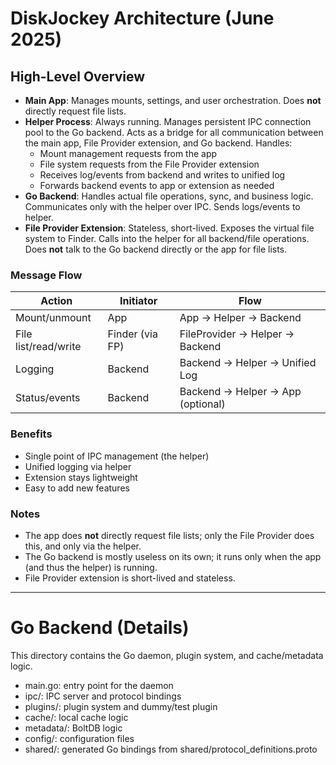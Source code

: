 # DiskJockey Architecture (June 2025)

## High-Level Overview
- **Main App**: Manages mounts, settings, and user orchestration. Does **not** directly request file lists.
- **Helper Process**: Always running. Manages persistent IPC connection pool to the Go backend. Acts as a bridge for all communication between the main app, File Provider extension, and Go backend. Handles:
  - Mount management requests from the app
  - File system requests from the File Provider extension
  - Receives log/events from backend and writes to unified log
  - Forwards backend events to app or extension as needed
- **Go Backend**: Handles actual file operations, sync, and business logic. Communicates only with the helper over IPC. Sends logs/events to helper.
- **File Provider Extension**: Stateless, short-lived. Exposes the virtual file system to Finder. Calls into the helper for all backend/file operations. Does **not** talk to the Go backend directly or the app for file lists.

### Message Flow
| Action                | Initiator         | Flow                                 |
|-----------------------|-------------------|--------------------------------------|
| Mount/unmount         | App               | App → Helper → Backend               |
| File list/read/write  | Finder (via FP)   | FileProvider → Helper → Backend      |
| Logging               | Backend           | Backend → Helper → Unified Log       |
| Status/events         | Backend           | Backend → Helper → App (optional)    |

### Benefits
- Single point of IPC management (the helper)
- Unified logging via helper
- Extension stays lightweight
- Easy to add new features

### Notes
- The app does **not** directly request file lists; only the File Provider does this, and only via the helper.
- The Go backend is mostly useless on its own; it runs only when the app (and thus the helper) is running.
- File Provider extension is short-lived and stateless.

---

# Go Backend (Details)

This directory contains the Go daemon, plugin system, and cache/metadata logic.
- main.go: entry point for the daemon
- ipc/: IPC server and protocol bindings
- plugins/: plugin system and dummy/test plugin
- cache/: local cache logic
- metadata/: BoltDB logic
- config/: configuration files
- shared/: generated Go bindings from shared/protocol_definitions.proto

